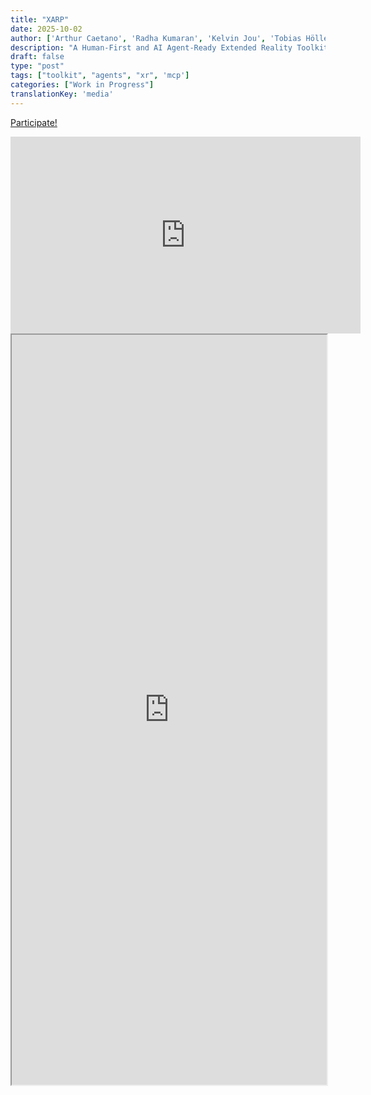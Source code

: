 ```yaml
---
title: "XARP"
date: 2025-10-02
author: ['Arthur Caetano', 'Radha Kumaran', 'Kelvin Jou', 'Tobias Höllerer', 'Misha Sra']
description: "A Human-First and AI Agent-Ready Extended Reality Toolkit"
draft: false
type: "post"
tags: ["toolkit", "agents", "xr", 'mcp']
categories: ["Work in Progress"]
translationKey: 'media'
---
```

[Participate!](https://ucsb.co1.qualtrics.com/jfe/form/SV_1QQcmFeO53mck5w)

<iframe width="560" height="315" src="https://www.youtube.com/embed/q6Yi6uUa7Yw?si=hKIKC0fnNz78VGvg" title="YouTube video player" frameborder="0" allow="accelerometer; autoplay; clipboard-write; encrypted-media; gyroscope; picture-in-picture; web-share" referrerpolicy="strict-origin-when-cross-origin" allowfullscreen></iframe>
<iframe  src='https://arxiv.org/html/2508.04108' width='100%' height='1200px'></iframe>